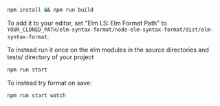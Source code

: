 ```bash
npm install && npm run build
```

To add it to your editor, set "Elm LS: Elm Format Path"
to `YOUR_CLONED_PATH/elm-syntax-format/node-elm-syntax-format/dist/elm-syntax-format`.


To instead run it once on the elm modules in the source directories and tests/ directory of your project

```bash
npm run start
```

To instead try format on save:

```bash
npm run start watch
```
